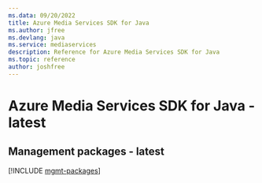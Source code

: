 ```yaml
---
ms.data: 09/20/2022
title: Azure Media Services SDK for Java
ms.author: jfree
ms.devlang: java
ms.service: mediaservices
description: Reference for Azure Media Services SDK for Java
ms.topic: reference
author: joshfree
---
```

# Azure Media Services SDK for Java - latest

## Management packages - latest
[!INCLUDE [mgmt-packages](media-services-mgmt-index.md)]